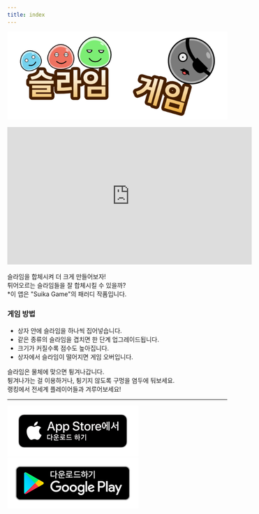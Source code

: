 ```yaml
---
title: index
---
```


![top banner](img_app_logo.kr.png)

<iframe width="560" height="315" src="https://www.youtube.com/embed/CZjwEv2-z-g?si=YeZRGGHpeXfBd7O8" title="YouTube video player" frameborder="0" allow="accelerometer; autoplay; clipboard-write; encrypted-media; gyroscope; picture-in-picture; web-share" allowfullscreen></iframe>

슬라임을 합체시켜 더 크게 만들어보자!<br>
튀어오르는 슬라임들을 잘 합체시킬 수 있을까?<br>
*이 앱은 "Suika Game"의 패러디 작품입니다.<br>

### 게임 방법
- 상자 안에 슬라임을 하나씩 집어넣습니다.
- 같은 종류의 슬라임을 겹치면 한 단계 업그레이드됩니다.
- 크기가 커질수록 점수도 높아집니다.
- 상자에서 슬라임이 떨어지면 게임 오버입니다.

슬라임은 물체에 맞으면 튕겨나갑니다.<br>
튕겨나가는 걸 이용하거나, 튕기지 않도록 구멍을 염두에 둬보세요.<br>
랭킹에서 전세계 플레이어들과 겨루어보세요!<br>

-------

[![App store link](img_appstore_banner.ko.png#imgleft)](https://itunes.apple.com/kr/app/id6470967530?mt=8)[![Google Play link](img_google-play-badge.ko.png#imgleft)](https://play.google.com/store/apps/details?id=jp.hyoromo.slimegame)
<div class="clear clear_box"></div>